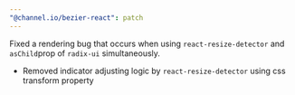 ```yaml
---
"@channel.io/bezier-react": patch
---
```


Fixed a rendering bug that occurs when using `react-resize-detector` and `asChild`prop of `radix-ui` simultaneously.
- Removed indicator adjusting logic by `react-resize-detector` using css transform property